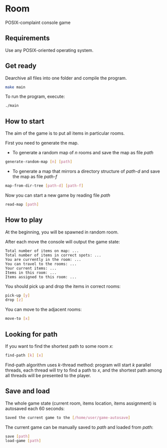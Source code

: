 # Room
 POSIX-complaint console game
 ## Requirements
 Use any POSIX-oriented operating system.
## Get ready
Dearchive all files into one folder and compile the program.
 ```bash
make main
```
 To run the program, execute:
 ```bash
./main
```
 ## How to start
 
 The aim of the game is to put all items in particular rooms.
 
 First you need to generate the map.
 
 * To generate a random map of *n* rooms and save the map as file *path*
 ```bash
 generate-random-map [n] [path]
 ```
 * To generate a map that mirrors a directory structure of *path-d* and save the map as file *path-f*
 ```bash
 map-from-dir-tree [path-d] [path-f]
 ```
 Now you can start a new game by reading file *path*
  ```bash
 read-map [path]
 ```
 
 ## How to play
 
 At the beginning, you will be spawned in random room.
 
 After each move the console will output the game state:
 ```
 Total number of items on map: ...
 Total number of items in correct spots: ...
 You are currently in the room: ...
 You can travel to the rooms: ...
 Your current items: ...
 Items in this room: ...
 Items assigned to this room: ...
 ```
You should pick up and drop the items in correct rooms:
 ```bash
 pick-up [y]
 drop [z]
 ```
 You can move to the adjacent rooms:
 ```bash
 move-to [x]
 ```
 ## Looking for path
 If you want to find the shortest path to some room *x*:
  ```bash
find-path [k] [x]
 ```
 Find-path algorithm uses *k*-thread method: program will start *k* parallel threads, each thread will try to find a path to *x*, and the shortest path among all threads will be presented to the player. 
 ## Save and load
 
 The whole game state (current room, items location, items assignment) is autosaved each 60 seconds:
  ```bash
 Saved the current game to the [/home/user/game-autosave]
 ```
 The current game can be manually saved to *path* and loaded from *path*:
  ```bash
 save [path]
 load-game [path]
 ```
 

